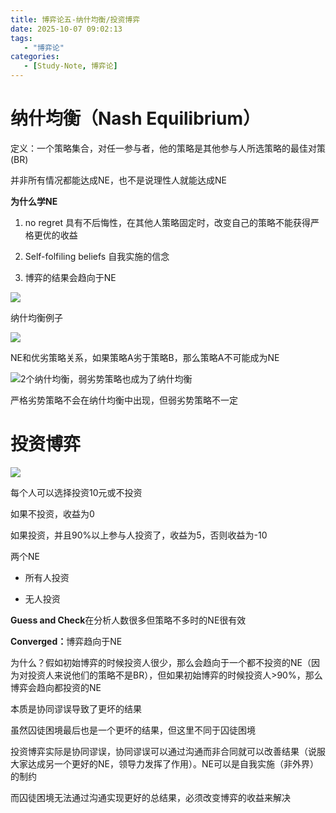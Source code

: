```yaml
---
title: 博弈论五-纳什均衡/投资博弈
date: 2025-10-07 09:02:13
tags: 
   - "博弈论"
categories:
   - [Study-Note, 博弈论]
---
```


# 纳什均衡（Nash Equilibrium）

定义：一个策略集合，对任一参与者，他的策略是其他参与人所选策略的最佳对策(BR)

并非所有情况都能达成NE，也不是说理性人就能达成NE

**为什么学NE**

1. no regret 具有不后悔性，在其他人策略固定时，改变自己的策略不能获得严格更优的收益

2. Self-folfiling beliefs 自我实施的信念

3. 博弈的结果会趋向于NE

![](images/image-3.png)

纳什均衡例子



![](images/image-2.png)

NE和优劣策略关系，如果策略A劣于策略B，那么策略A不可能成为NE



![2个纳什均衡，弱劣势策略也成为了纳什均衡](images/image.png)

严格劣势策略不会在纳什均衡中出现，但弱劣势策略不一定



# 投资博弈

![](images/image-1.png)

每个人可以选择投资10元或不投资

如果不投资，收益为0

如果投资，并且90%以上参与人投资了，收益为5，否则收益为-10

两个NE

* 所有人投资

* 无人投资

**Guess and Check**在分析人数很多但策略不多时的NE很有效

**Converged：**&#x535A;弈趋向于NE

为什么？假如初始博弈的时候投资人很少，那么会趋向于一个都不投资的NE（因为对投资人来说他们的策略不是BR），但如果初始博弈的时候投资人>90%，那么博弈会趋向都投资的NE

本质是协同谬误导致了更坏的结果

虽然囚徒困境最后也是一个更坏的结果，但这里不同于囚徒困境

投资博弈实际是协同谬误，协同谬误可以通过沟通而非合同就可以改善结果（说服大家达成另一个更好的NE，领导力发挥了作用）。NE可以是自我实施（非外界）的制约

而囚徒困境无法通过沟通实现更好的总结果，必须改变博弈的收益来解决

